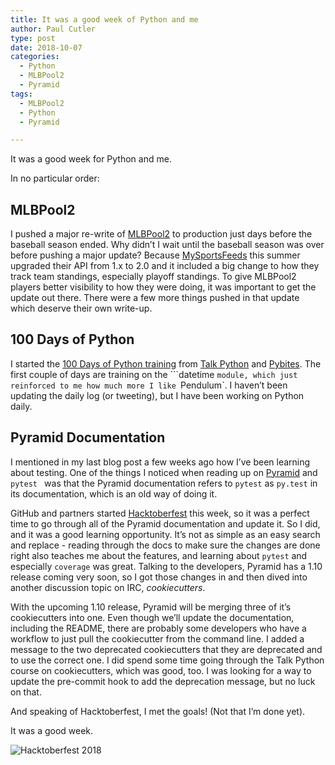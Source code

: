 ```yaml
---
title: It was a good week of Python and me
author: Paul Cutler
type: post
date: 2018-10-07
categories:
  - Python
  - MLBPool2
  - Pyramid
tags:
  - MLBPool2
  - Python
  - Pyramid

---
```


It was a good week for Python and me.

In no particular order:

## MLBPool2

I pushed a major re-write of [MLBPool2](https://mlbpool2.com) to production just days before the baseball season ended.  Why didn’t I wait until the baseball season was over before pushing a major update?  Because [MySportsFeeds](https://mysportsfeeds.com) this summer upgraded their API from 1.x to 2.0 and it included a big change to how they track team standings, especially playoff standings.  To give MLBPool2 players better visibility to how they were doing, it was important to get the update out there.  There were a few more things pushed in that update which deserve their own write-up.

## 100 Days of Python

I started the [100 Days of Python training](https://talkpython.fm/100days) from [Talk Python](https://training.talkpython.fm) and [Pybites](https://pybit.es/).  The first couple of days are training on the  ```datetime `module, which just reinforced to me how much more I like `Pendulum`.  I haven’t been updating the daily log (or tweeting), but I have been working on Python daily.

## Pyramid Documentation

I mentioned in my last blog post a few weeks ago how I’ve been learning about testing.  One of the things I noticed when reading up on [Pyramid](https://trypyramid.com) and `pytest ` was that the Pyramid documentation refers to `pytest` as `py.test` in its documentation, which is an old way of doing it.

GitHub and partners started [Hacktoberfest](https://hacktoberfest.digitalocean.com/) this week, so it was a perfect time to go through all of the Pyramid documentation and update it.  So I did, and it was a good learning opportunity.  It’s not as simple as an easy search and replace - reading through the docs to make sure the changes are done right also teaches me about the features, and learning about `pytest` and especially `coverage` was great.  Talking to the developers, Pyramid has a 1.10 release coming very soon, so I got those changes in and then dived into another discussion topic on IRC, *cookiecutters*.

With the upcoming 1.10 release, Pyramid will be merging three of it’s cookiecutters into one.  Even though we’ll update the documentation, including the README, there are probably some developers who have a workflow to just pull the cookiecutter from the command line.  I added a message to the two deprecated cookiecutters that they are deprecated and to use the correct one.  I did spend some time going through the Talk Python course on cookiecutters, which was good, too.  I was looking for a way to update the pre-commit hook to add the deprecation message, but no luck on that.

And speaking of Hacktoberfest, I met the goals!  (Not that I’m done yet).

It was a good week.

![Hacktoberfest 2018](/images/hacktoberfest2018.png)